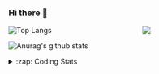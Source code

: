### Hi there 👋

<!--
**tao8687/tao8687** is a ✨ _special_ ✨ repository because its `README.md` (this file) appears on your GitHub profile.

Here are some ideas to get you started:

- 🔭 I’m currently working on ...
- 🌱 I’m currently learning ...
- 👯 I’m looking to collaborate on ...
- 🤔 I’m looking for help with ...
- 💬 Ask me about ...
- 📫 How to reach me: ...
- 😄 Pronouns: ...
- ⚡ Fun fact: ...
-->

<img align='right' src="https://media.giphy.com/media/M9gbBd9nbDrOTu1Mqx/giphy.gif" width="240">

  
![Top Langs](https://github-readme-stats.vercel.app/api/top-langs/?username=tao8687&layout=compact&title_color=23238E&text_color=A67D3D)

![Anurag's github stats](https://github-readme-stats.vercel.app/api?username=tao8687&show_icons=true&&text_color=A67D3D&title_color=23238E&show_icons=false&count_private=true&hide=stars)

<details>
  <summary>:zap: Coding Stats</summary>
  <br>
    
<!--START_SECTION:waka-->
![Code Time](http://img.shields.io/badge/Code%20Time-1%2C745%20hrs%206%20mins-blue)

![Profile Views](http://img.shields.io/badge/Profile%20Views-0-blue)

**🐱 My GitHub Data** 

> 📦 1.5 MB Used in GitHub's Storage 
 > 
> 🚫 Not Opted to Hire
 > 
> 📜 61 Public Repositories 
 > 
> 🔑 25 Private Repositories 
 > 
**I'm an Early 🐤** 

```text
🌞 Morning                1571 commits        ██████████████████████░░░   88.06 % 
🌆 Daytime                90 commits          █░░░░░░░░░░░░░░░░░░░░░░░░   05.04 % 
🌃 Evening                119 commits         ██░░░░░░░░░░░░░░░░░░░░░░░   06.67 % 
🌙 Night                  4 commits           ░░░░░░░░░░░░░░░░░░░░░░░░░   00.22 % 
```
📅 **I'm Most Productive on Wednesday** 

```text
Monday                   257 commits         ████░░░░░░░░░░░░░░░░░░░░░   14.41 % 
Tuesday                  243 commits         ███░░░░░░░░░░░░░░░░░░░░░░   13.62 % 
Wednesday                313 commits         ████░░░░░░░░░░░░░░░░░░░░░   17.54 % 
Thursday                 236 commits         ███░░░░░░░░░░░░░░░░░░░░░░   13.23 % 
Friday                   252 commits         ████░░░░░░░░░░░░░░░░░░░░░   14.13 % 
Saturday                 246 commits         ███░░░░░░░░░░░░░░░░░░░░░░   13.79 % 
Sunday                   237 commits         ███░░░░░░░░░░░░░░░░░░░░░░   13.28 % 
```


📊 **This Week I Spent My Time On** 

```text
🕑︎ Time Zone: Asia/Shanghai

💬 Programming Languages: 
Other                    13 mins             ████████░░░░░░░░░░░░░░░░░   33.10 % 
Python                   11 mins             ███████░░░░░░░░░░░░░░░░░░   27.89 % 
C++                      8 mins              █████░░░░░░░░░░░░░░░░░░░░   20.59 % 
Markdown                 3 mins              ██░░░░░░░░░░░░░░░░░░░░░░░   07.82 % 
C                        2 mins              █░░░░░░░░░░░░░░░░░░░░░░░░   05.98 % 

🔥 Editors: 
VS Code                  39 mins             █████████████████████████   100.00 % 

🐱‍💻 Projects: 
nicegui_ros1_ws          15 mins             ██████████░░░░░░░░░░░░░░░   38.03 % 
workspace                10 mins             ███████░░░░░░░░░░░░░░░░░░   27.16 % 
andino                   3 mins              ██░░░░░░░░░░░░░░░░░░░░░░░   08.66 % 
ndt_mapping              3 mins              ██░░░░░░░░░░░░░░░░░░░░░░░   07.82 % 
diffbot                  2 mins              ██░░░░░░░░░░░░░░░░░░░░░░░   06.50 % 

💻 Operating System: 
Linux                    39 mins             █████████████████████████   100.00 % 
```

**I Mostly Code in C++** 

```text
C++                      11 repos            ████████░░░░░░░░░░░░░░░░░   31.43 % 
Python                   10 repos            ███████░░░░░░░░░░░░░░░░░░   28.57 % 
JavaScript               2 repos             █░░░░░░░░░░░░░░░░░░░░░░░░   05.71 % 
Batchfile                1 repo              █░░░░░░░░░░░░░░░░░░░░░░░░   02.86 % 
HTML                     1 repo              █░░░░░░░░░░░░░░░░░░░░░░░░   02.86 % 
```



**Timeline**

![Lines of Code chart](https://raw.githubusercontent.com/tao8687/tao8687/master/assets/bar_graph.png)


 Last Updated on 27/11/2024 01:47:22 UTC
<!--END_SECTION:waka-->
</details>
